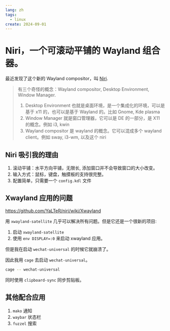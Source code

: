```yaml
---
lang: zh
tags:
  - linux
create: 2024-09-01
---
```


# Niri，一个可滚动平铺的 Wayland 组合器。

最近发现了这个新的 Wayland compositor，叫 [Niri](https://github.com/YaLTeR/niri).

> 有三个奇怪的概念：Wayland compositor, Desktop Environment, Window Manager.
>
> 1. Desktop Environment 也就是桌面环境，是一个集成化的环境，可以是基于 x11 的，也可以是基于 Wayland 的。比如 Gnome, Kde plasma
> 2. Window Manager 就是窗口管理器，它可以是 DE 的一部分，是 X11 的概念。例如 i3, kwin
> 3. Wayland compositor 是 wayland 的概念。它可以混成多个 wayland client。例如 sway, i3-wm, 以及这个 niri

## Niri 吸引我的理由

1. 滚动平铺：水平方向平铺，无限长, 添加窗口并不会导致窗口的大小改变。
2. 输入方式：鼠标，键盘，触摸板的支持很完整。
3. 配置简单，只需要一个 `config.kdl` 文件

## Xwayland 应用的问题

https://github.com/YaLTeR/niri/wiki/Xwayland

用 `xwayland-satellite` 几乎可以解决所有问题。但是它还是一个很新的项目:

1. 启动 `xwayland-satellite`
2. 使用 `env DISPLAY=:0` 来启动 xwayland 应用。

但是我在启动 `wechat-universal` 的时候它就崩溃了。

因此我用 `cage` 去启动 `wechat-universal`。

```bash
cage -- wechat-universal
```

同时使用 `clipboard-sync` 同步剪贴板。

## 其他配合应用

1. `mako` 通知
2. `waybar` 状态栏
3. `fuzzel` 搜索

